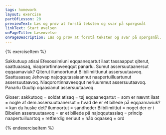 ```yaml
---
tags: homework
layout: exercise
partOfLesson: 20
previewText: Læs og prøv at forstå teksten og svar på spørgsmål
linkText: Start øvelsen
onPageTitle: Læseøvelse
onPageDescription: Læs og prøv at forstå teksten og svar på spørgsmål.
---
```


{% exerciseItem %}

Sakkutuup atisai Efesossimiuni eqqaaneqartut ilaat tassaapput qiterut, saattuaasaq, niaqorortinnaveeqqut panarlu. Sumut assersuutaanersut eqqaamaviuk? Qiterut ilumoortunut Biibilimiittunut assersuutaavoq. Saattuaasaq Jehovap najoqqutassiaannut naapertuilluartunut assersuutaavoq. Niaqorortinnaveeqqut neriuummut assersuutaavoq. Panarlu Guutip oqaasianut assersuutaavoq.

Gloser:
sakkutooq = soldat
atisaq = tøj
eqqaaneqartut = som er nævnt
ilaat = nogle af dem
assersuutaanersut = hvad de er et billede på
eqqaamaviuk? = kan du huske det?
ilumoortut = sandheder
Biibilimiittut = noget der er i Bibelen
assersuutaavoq = er et billede på
najoqqutassiaq = princip
naapertuilluartoq = retfærdig
neriuut = håb
oqaaseq = ord

<multi-choice data-label="Oqaluttuaq paasiviuk?" data-type="radio" data-options="Aap, Naamik, Immannguaq"></multi-choice>

<single-input data-label="Qiterut sumut assersuutaava?"></single-input>

<single-input data-label="Sakkutuup atisai sumi eqqaaneqarpat?"></single-input>

<single-input data-label="Suna Guutip oqaasianut assersuutaava?"></single-input>

<single-input data-label="Jehovap najoqqutassiai suuppat?"></single-input>

<number-input data-label="Hvor mange navneord kan du finde?" data-validation="17"></number-input>

{% endexerciseItem %}